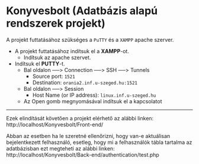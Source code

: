 # Konyvesbolt (Adatbázis alapú rendszerek projekt)

A projekt futtatásához szükséges a `PuTTY` és a `XAMPP` apache szerver.

- A projekt futtatásához indítsuk el a **XAMPP**-ot.
    -  Indítsuk az apache szervet.
- Indítsuk el **PUTTY**-t.
    - Bal oldalon ──> Connection ──> SSH ──> Tunnels
        - Source port: `1521`
        - Destination: `orania2.inf.u-szeged.hu:1521`
    - Bal oldalon ──> Session
        - Host Name (or IP address): `linux.inf.u-szeged.hu`
    - Az Open gomb megnyomásával indítsuk el a kapcsolatot 

---

Ezek elindítását követően a projekt elérhető az alábbi linken: http://localhost/Konyvesbolt/Front-end/

Abban az esetben ha le szeretné ellenőrizni, hogy van-e aktuálisan bejelentkezett felhasználó, esetleg, hogy mi a felhasználók tábla tartalma az adatbázisban ezt megteheti az alábbi linken: http://localhost/Konyvesbolt/Back-end/authentication/test.php
